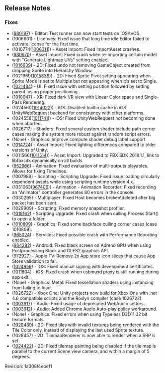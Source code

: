 ## Release Notes

### Fixes

-   ([980197](https://issuetracker.unity3d.com/product/unity/issues/guid/980197/)) - Editor: Test runner can now start tests on iOS/tvOS.
-   \(1006601\) - Licenses: Fixed issue that long time idle Editor failed to activate license for the first time.
-   (1010774([1006311](https://issuetracker.unity3d.com/product/unity/issues/guid/1006311/))) - Asset Import: Fixed ImportAsset crashes.
-   ([980970](https://issuetracker.unity3d.com/product/unity/issues/guid/980970/)) - Asset Import: Fixed crash when re-importing certain model with \"Generate Lightmap UVs\" setting enabled.
-   ([1016639](https://issuetracker.unity3d.com/product/unity/issues/guid/1016639/)) - 2D: Fixed undo not removing GameObject created from dropping Sprite into Hierarchy Window.
-   (1021969([1015836](https://issuetracker.unity3d.com/product/unity/issues/guid/1015836/))) - 2D: Fixed Sprite Pivot setting appearing when Sprite Mode is set to Multiple but not appearing when it\'s set to Single.
-   ([1021484](https://issuetracker.unity3d.com/product/unity/issues/guid/1021484/)) - UI: Fixed issue with setting position followed by setting parent losing proper positioning.
-   ([1010047](https://issuetracker.unity3d.com/product/unity/issues/guid/1010047/)) - XR: Fixed dark VR view with Linear Color space and Single-Pass Rendering.
-   (1024560([1014022](https://issuetracker.unity3d.com/product/unity/issues/guid/1014022/))) - iOS: Disabled builtin cache in iOS UnityWebRequest backend for consistency with other platforms.
-   (1024558([1011741](https://issuetracker.unity3d.com/product/unity/issues/guid/1011741/))) - iOS: Fixed UnityWebRequest not becoming done when aborted.
-   \(1026717\) - Shaders: Fixed several custom shader include path corner cases making the system more robust against random script errors.
-   (None) - Graphics: Improve compute shader debug label support.
-   ([1014724](https://issuetracker.unity3d.com/product/unity/issues/guid/1014724/)) - Asset Import: Fixed lighting differences compared to older versions of Unity.
-   (1011566([1011514](https://issuetracker.unity3d.com/product/unity/issues/guid/1011514/))) - Asset Import: Upgraded to FBX SDK 2018.1.1, link to libfbxsdk dynamically on all builds.
-   ([952966](https://issuetracker.unity3d.com/product/unity/issues/guid/952966/)) - Animation: Fixed evaluation of multi-outputs playables. Allows for fixing Timelines.
-   \(1007989\) - Scripting - Scripting Upgrade: Fixed issue loading circularly dependent assets while using scripting runtime version 4.x.
-   (1031063([967406](https://issuetracker.unity3d.com/product/unity/issues/guid/967406/))) - Animation - Animation Recorder: Fixed recording an \"Animator\" controller generates 80 errors in the console.
-   \(1030295\) - Multiplayer: Fixed Host becomes broken\\deleted after big packet has been sent.
-   \(1029909\) - Scripting: Fixed memory snapshot profiler.
-   ([1018162](https://issuetracker.unity3d.com/product/unity/issues/guid/1018162/)) - Scripting Upgrade: Fixed crash when calling Process.Start() to open a folder.
-   ([1010809](https://issuetracker.unity3d.com/product/unity/issues/guid/1010809/)) - Graphics: Fixed some backface culling corner cases (case 1010809).
-   ([965024](https://issuetracker.unity3d.com/product/unity/issues/guid/965024/)) - Services: Fixed possible crash with Performance Reporting enabled.
-   ([984292](https://issuetracker.unity3d.com/product/unity/issues/guid/984292/)) - Android: Fixed black screen on Adreno GPU when using Postprocessing Stack and GLES2 graphics API.
-   ([972927](https://issuetracker.unity3d.com/product/unity/issues/guid/972927/)) - Apple TV: Remove 2x App store icon slices that cause App Store validation to fail.
-   ([1024859](https://issuetracker.unity3d.com/product/unity/issues/guid/1024859/)) - iOS: Fixed manual signing with development certificates.
-   ([1011604](https://issuetracker.unity3d.com/product/unity/issues/guid/1011604/)) - iOS: Fixed crash when usbmuxd proxy is still running during app exit.
-   (None) - Graphics: Metal: Fixed tessellation shaders using instancing from failing to load.
-   \(1026722\) - Xbox One: Unity projects now build for Xbox One with .net 4.6 compatible scripts and the Roslyn compiler (case 1026722).
-   ([1003917](https://issuetracker.unity3d.com/product/unity/issues/guid/1003917/)) - Audio: Fixed usage of deprecated WebAudio setters.
-   ([1003912](https://issuetracker.unity3d.com/product/unity/issues/guid/1003912/)) - Audio: Added Chrome Audio Auto-play policy workaround.
-   (None) - Graphics: Fixed errors when using Typeless D3D11 32 bit texture formats.
-   ([1029439](https://issuetracker.unity3d.com/product/unity/issues/guid/1029439/)) - 2D: Fixed tiles with invalid textures being rendered with the Tile Color only, instead of displaying the last used Sprite texture.
-   \(1028457\) - 2D: TilemapRenderer is now able to render when a SRP is set.
-   ([1024422](https://issuetracker.unity3d.com/product/unity/issues/guid/1024422/)) - 2D: Fixed tilemap painting being disabled if the tile map is parallel to the current Scene view camera, and within a margin of 5 degrees.

Revision: 1a308f4ebef1
